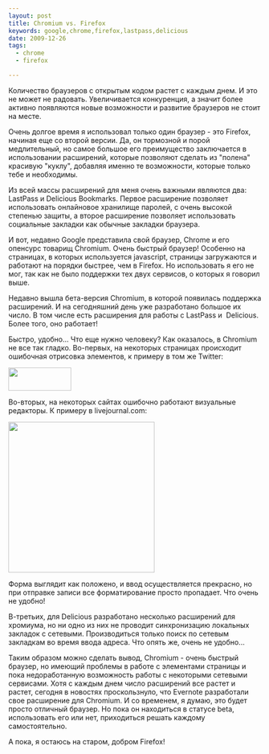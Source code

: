 ```yaml
--- 
layout: post
title: Chromium vs. Firefox
keywords: google,chrome,firefox,lastpass,delicious
date: 2009-12-26
tags:
  - chrome
  - firefox

---
```

Количество браузеров с открытым кодом растет с каждым днем. И это не может не радовать. Увеличивается конкуренция, а значит более активно появляются новые возможности и развитие браузеров не стоит на месте.

Очень долгое время я использовал только один браузер - это Firefox, начиная еще со второй версии. Да, он тормозной и порой медлительный, но самое большое его преимущество заключается в использовании расширений, которые позволяют сделать из "полена" красивую "куклу", добавляя именно те возможности, которые только тебе и необходимы.

Из всей массы расширений для меня очень важными являются два: LastPass и Delicious Bookmarks. Первое расширение позволяет использовать онлайновое хранилище паролей, с очень высокой степенью защиты, а второе расширение позволяет использовать социальные закладки как обычные закладки браузера.

И вот, недавно Google представила свой браузер, Chrome и его опенсурс товарищ Chromium. Очень быстрый браузер! Особенно на страницах, в которых используется javascript, страницы загружаются и работают на порядки быстрее, чем в Firefox. Но использовать я его не мог, так как не было поддержки тех двух сервисов, о которых я говорил выше.

Недавно вышла бета-версия Chromium, в которой появилась поддержка расширений. И на сегодняшний день уже разработано большое их число. В том числе есть расширения для работы с LastPass и  Delicious. Более того, оно работает!

Быстро, удобно... Что еще нужно человеку? Как оказалось, в Chromium не все так гладко. Во-первых, на некоторых страницах происходит ошибочная отрисовка элементов, к примеру в том же Twitter:

<a href="http://static.juev.ru/2009/12/twitter.png" id="lightbox"><img class="aligncenter size-full wp-image-840" title="twitter" src="http://static.juev.ru/2009/12/twitter.png" alt="" width="125" height="46" /></a>

Во-вторых, на некоторых сайтах ошибочно работают визуальные редакторы. К примеру в livejournal.com:

<a href="http://static.juev.ru/2009/12/livejournal.png" id="lightbox"><img class="aligncenter size-medium wp-image-841" title="livejournal" src="http://static.juev.ru/2009/12/livejournal-291x300.png" alt="" width="291" height="300" /></a>

Форма выглядит как положено, и ввод осуществляется прекрасно, но при отправке записи все форматирование просто пропадает. Что очень не удобно!

В-третьих, для Delicious разработано несколько расширений для хромиума, но ни одно из них не проводит синхронизацию локальных закладок с сетевыми. Производиться только поиск по сетевым закладкам во время ввода адреса. Что опять же, очень не удобно...

Таким образом можно сделать вывод, Chromium - очень быстрый браузер, но имеющий проблемы в работе с элементами страницы и пока недоработанную возможность работы с некоторыми сетевыми сервисами. Хотя с каждым днем число расширений все растет и растет, сегодня в новостях проскользнуло, что Evernote разработали свое расширение для Chromium. И со временем, я думаю, это будет просто отличный браузер. Но пока он находиться в статусе beta, использовать его или нет, приходиться решать каждому самостоятельно.

А пока, я остаюсь на старом, добром Firefox!
